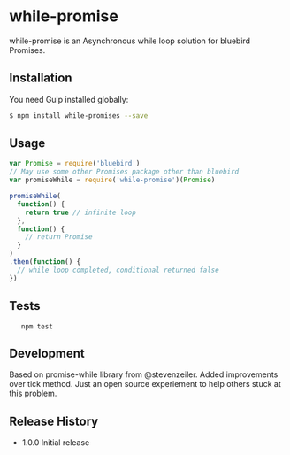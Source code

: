 # while-promise

while-promise is an Asynchronous while loop solution for bluebird Promises.

## Installation

You need Gulp installed globally:

```sh
$ npm install while-promises --save
```

## Usage

```js
var Promise = require('bluebird')
// May use some other Promises package other than bluebird
var promiseWhile = require('while-promise')(Promise)

promiseWhile(
  function() {
    return true // infinite loop
  }, 
  function() {
    // return Promise
  }
)
.then(function() {
  // while loop completed, conditional returned false
})
```

## Tests

```shell
   npm test
```

## Development

Based on promise-while library from @stevenzeiler. Added improvements over tick method.
Just an open source experiement to help others stuck at this problem.

## Release History

* 1.0.0 Initial release